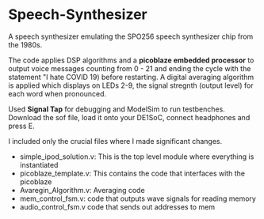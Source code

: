 # Speech-Synthesizer
A speech synthesizer emulating the SPO256 speech synthesizer chip from the 1980s.

The code applies DSP algorithms and a **picoblaze embedded processor** to output voice messages counting from 0 - 21 and ending the cycle with the statement "I hate COVID 19) before restarting. A digital averaging algorithm is applied which displays on LEDs 2-9, the signal stregnth (output level) for each word when pronounced.

Used **Signal Tap** for debugging and ModelSim to run testbenches.
Download the sof file, load it onto your DE1SoC, connect headphones and press E.

I included only the crucial files where I made significant changes.

- simple_ipod_solution.v: This is the top level module where everything is instantiated
- picoblaze_template.v: This contains the code that interfaces with the picoblaze
- Avaregin_Algorithm.v: Averaging code
- mem_control_fsm.v: code that outputs wave signals for reading memory
- audio_control_fsm.v code that sends out addresses to mem
